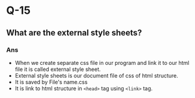 # Q-15
##  What are the external style sheets?
### Ans
- When we create separate css file in our program and link it to our html file it is called external style sheet.
- External style sheets is our document file of css of html structure.
- It is saved by File's name.css
- It is link to html structure in `<head>` tag using `<link>` tag.